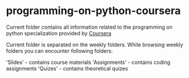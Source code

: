 # programming-on-python-coursera

Current folder contains all information related to the programming on python specialization provided by [Coursera](https://www.coursera.org/specializations/programming-in-python)

Current folder is separated on the weekly folders.
While browsing weekly folders you can encounter following folders:

'Slides' - contains course materials
'Assignments' - contains coding assignments
'Quizes' - contains theoretical quizes
